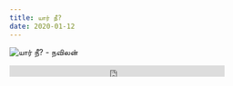 ```yaml
---
title: யார் நீ?
date: 2020-01-12
---
```

![யார் நீ? - நவிலன்](/$relToAbs("who-are-you.jpg")$)

<!--more-->

<div class="row sound-cloud">
<iframe width="75%" height="20" scrolling="no" frameborder="no" allow="autoplay" src="https://w.soundcloud.com/player/?url=https%3A//api.soundcloud.com/tracks/742126021&color=%236c7c7c&inverse=true&auto_play=false&show_user=true"></iframe>
</div>